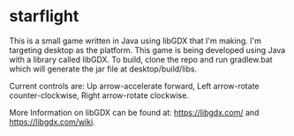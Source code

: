 # starflight

This is a small game written in Java using libGDX that I'm making.
I'm targeting desktop as the platform.
This game is being developed using Java with a library called libGDX.
To build, clone the repo and run gradlew.bat which will generate the jar file at desktop/build/libs.

Current controls are:
Up arrow-accelerate forward, Left arrow-rotate counter-clockwise, Right arrow-rotate clockwise.

More Information on libGDX can be found at: https://libgdx.com/ and https://libgdx.com/wiki.
